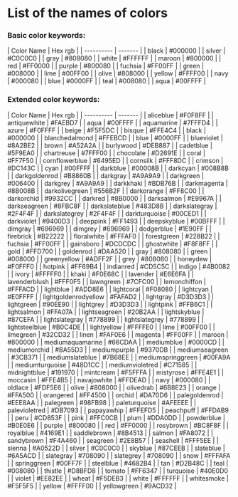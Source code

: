 # List of the names of colors

### Basic color keywords:

| Color Name | Hex rgb | | ---------- | ------- | | black | #000000 | |
silver | #C0C0C0 | | gray | #808080 | | white | #FFFFFF | | maroon | #800000
| | red | #FF0000 | | purple | #800080 | | fuchsia | #FF00FF | | green |
#008000 | | lime | #00FF00 | | olive | #808000 | | yellow | #FFFF00 | | navy
| #000080 | | blue | #0000FF | | teal | #008080 | | aqua | #00FFFF |

### Extended color keywords:

| Color Name | Hex rgb | | ---------- | ------- | | aliceblue | #F0F8FF | |
antiquewhite | #FAEBD7 | | aqua | #00FFFF | | aquamarine | #7FFFD4 | | azure
| #F0FFFF | | beige | #F5F5DC | | bisque | #FFE4C4 | | black | #000000 | |
blanchedalmond | #FFEBCD | | blue | #0000FF | | blueviolet | #8A2BE2 | |
brown | #A52A2A | | burlywood | #DEB887 | | cadetblue | #5F9EA0 | |
chartreuse | #7FFF00 | | chocolate | #D2691E | | coral | #FF7F50 | |
cornflowerblue | #6495ED | | cornsilk | #FFF8DC | | crimson | #DC143C | |
cyan | #00FFFF | | darkblue | #00008B | | darkcyan | #008B8B | |
darkgoldenrod | #B8860B | | darkgray | #A9A9A9 | | darkgreen | #006400 | |
darkgrey | #A9A9A9 | | darkkhaki | #BDB76B | | darkmagenta | #8B008B | |
darkolivegreen | #556B2F | | darkorange | #FF8C00 | | darkorchid | #9932CC |
| darkred | #8B0000 | | darksalmon | #E9967A | | darkseagreen | #8FBC8F | |
darkslateblue | #483D8B | | darkslategray | #2F4F4F | | darkslategrey |
#2F4F4F | | darkturquoise | #00CED1 | | darkviolet | #9400D3 | | deeppink |
#FF1493 | | deepskyblue | #00BFFF | | dimgray | #696969 | | dimgrey |
#696969 | | dodgerblue | #1E90FF | | firebrick | #B22222 | | floralwhite |
#FFFAF0 | | forestgreen | #228B22 | | fuchsia | #FF00FF | | gainsboro |
#DCDCDC | | ghostwhite | #F8F8FF | | gold | #FFD700 | | goldenrod | #DAA520
| | gray | #808080 | | green | #008000 | | greenyellow | #ADFF2F | | grey |
#808080 | | honeydew | #F0FFF0 | | hotpink | #FF69B4 | | indianred | #CD5C5C
| | indigo | #4B0082 | | ivory | #FFFFF0 | | khaki | #F0E68C | | lavender |
#E6E6FA | | lavenderblush | #FFF0F5 | | lawngreen | #7CFC00 | | lemonchiffon
| #FFFACD | | lightblue | #ADD8E6 | | lightcoral | #F08080 | | lightcyan |
#E0FFFF | | lightgoldenrodyellow | #FAFAD2 | | lightgray | #D3D3D3 | |
lightgreen | #90EE90 | | lightgrey | #D3D3D3 | | lightpink | #FFB6C1 | |
lightsalmon | #FFA07A | | lightseagreen | #20B2AA | | lightskyblue | #87CEFA
| | lightslategray | #778899 | | lightslategrey | #778899 | | lightsteelblue
| #B0C4DE | | lightyellow | #FFFFE0 | | lime | #00FF00 | | limegreen |
#32CD32 | | linen | #FAF0E6 | | magenta | #FF00FF | | maroon | #800000 | |
mediumaquamarine | #66CDAA | | mediumblue | #0000CD | | mediumorchid |
#BA55D3 | | mediumpurple | #9370DB | | mediumseagreen | #3CB371 | |
mediumslateblue | #7B68EE | | mediumspringgreen | #00FA9A | |
mediumturquoise | #48D1CC | | mediumvioletred | #C71585 | | midnightblue |
#191970 | | mintcream | #F5FFFA | | mistyrose | #FFE4E1 | | moccasin |
#FFE4B5 | | navajowhite | #FFDEAD | | navy | #000080 | | oldlace | #FDF5E6 |
| olive | #808000 | | olivedrab | #6B8E23 | | orange | #FFA500 | | orangered
| #FF4500 | | orchid | #DA70D6 | | palegoldenrod | #EEE8AA | | palegreen |
#98FB98 | | paleturquoise | #AFEEEE | | palevioletred | #DB7093 | |
papayawhip | #FFEFD5 | | peachpuff | #FFDAB9 | | peru | #CD853F | | pink |
#FFC0CB | | plum | #DDA0DD | | powderblue | #B0E0E6 | | purple | #800080 | |
red | #FF0000 | | rosybrown | #BC8F8F | | royalblue | #4169E1 | |
saddlebrown | #8B4513 | | salmon | #FA8072 | | sandybrown | #F4A460 | |
seagreen | #2E8B57 | | seashell | #FFF5EE | | sienna | #A0522D | | silver |
#C0C0C0 | | skyblue | #87CEEB | | slateblue | #6A5ACD | | slategray |
#708090 | | slategrey | #708090 | | snow | #FFFAFA | | springgreen | #00FF7F
| | steelblue | #4682B4 | | tan | #D2B48C | | teal | #008080 | | thistle |
#D8BFD8 | | tomato | #FF6347 | | turquoise | #40E0D0 | | violet | #EE82EE |
| wheat | #F5DEB3 | | white | #FFFFFF | | whitesmoke | #F5F5F5 | | yellow |
#FFFF00 | | yellowgreen | #9ACD32 |

